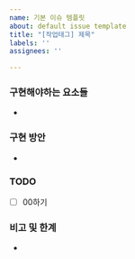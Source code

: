```yaml
---
name: 기본 이슈 템플릿
about: default issue template
title: "[작업태그] 제목"
labels: ''
assignees: ''

---
```


### 구현해야하는 요소들
- 

### 구현 방안
-
 
### TODO
- [ ] 00하기

### 비고 및 한계
-
